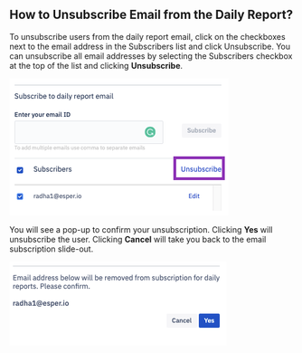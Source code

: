 ## How to Unsubscribe Email from the Daily Report?

To unsubscribe users from the daily report email, click on the checkboxes next to the email address in the Subscribers list and click Unsubscribe. You can unsubscribe all email addresses by selecting the Subscribers checkbox at the top of the list and clicking **Unsubscribe**.

![](./images/unsubscribe/1-unsubscribeButton.png)

You will see a pop-up to confirm your unsubscription. Clicking **Yes** will unsubscribe the user. Clicking **Cancel** will take you back to the email subscription slide-out.

  

![](./images/unsubscribe/2-unsubscribepopup.png)